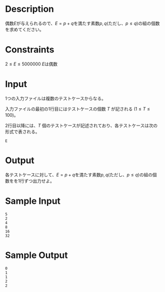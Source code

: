# Description
偶数$E$が与えられるので、$E = p + q$を満たす素数$p, q$(ただし、$p \leq q$)の組の個数を求めてください。

# Constraints
$2 \leq E \leq 5000000$
$E$は偶数

# Input
1つの入力ファイルは複数のテストケースからなる。

入力ファイルの最初の1行目にはテストケースの個数 $T$ が記される $(1 \leq T \leq 100)$。

2行目以降には、$T$ 個のテストケースが記述されており、各テストケースは次の形式で表される。

```
E
```

# Output
各テストケースに対して、$E = p + q$を満たす素数$p, q$(ただし、$p \leq q$)の組の個数をを1行ずつ出力せよ。


# Sample Input
```
5
2
4
8
16
32
```

# Sample Output
```
0
1
1
2
2

```